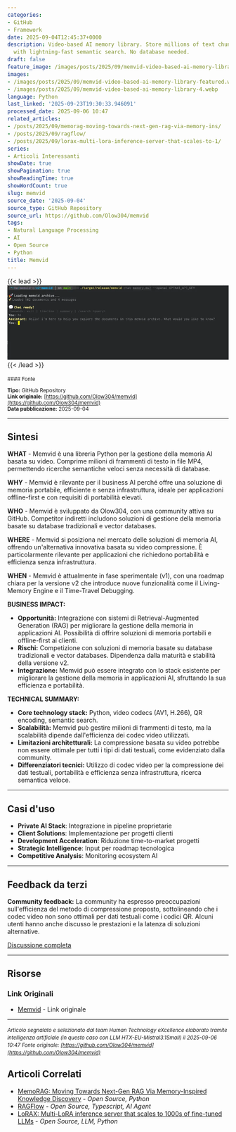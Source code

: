 ```yaml
---
categories:
- GitHub
- Framework
date: 2025-09-04T12:45:37+0000
description: Video-based AI memory library. Store millions of text chunks in MP4 files
  with lightning-fast semantic search. No database needed.
draft: false
feature_image: /images/posts/2025/09/memvid-video-based-ai-memory-library-featured.webp
images:
- /images/posts/2025/09/memvid-video-based-ai-memory-library-featured.webp
- /images/posts/2025/09/memvid-video-based-ai-memory-library-4.webp
language: Python
last_linked: '2025-09-23T19:30:33.946091'
processed_date: 2025-09-06 10:47
related_articles:
- /posts/2025/09/memorag-moving-towards-next-gen-rag-via-memory-ins/
- /posts/2025/09/ragflow/
- /posts/2025/09/lorax-multi-lora-inference-server-that-scales-to-1/
series:
- Articoli Interessanti
showDate: true
showPagination: true
showReadingTime: true
showWordCount: true
slug: memvid
source_date: '2025-09-04'
source_type: GitHub Repository
source_url: https://github.com/Olow304/memvid
tags:
- Natural Language Processing
- AI
- Open Source
- Python
title: Memvid
---
```


{{< lead >}}
![Memvid v2 Preview](/images/posts/2025/09/memvid-video-based-ai-memory-library-featured.webp)
{{< /lead >}}

<small>
#### Fonte

**Tipo:** GitHub Repository  
**Link originale:** [https://github.com/Olow304/memvid](https://github.com/Olow304/memvid)  
**Data pubblicazione:** 2025-09-04

</small>

---

## Sintesi

**WHAT** - Memvid è una libreria Python per la gestione della memoria AI basata su video. Comprime milioni di frammenti di testo in file MP4, permettendo ricerche semantiche veloci senza necessità di database.

**WHY** - Memvid è rilevante per il business AI perché offre una soluzione di memoria portabile, efficiente e senza infrastruttura, ideale per applicazioni offline-first e con requisiti di portabilità elevati.

**WHO** - Memvid è sviluppato da Olow304, con una community attiva su GitHub. Competitor indiretti includono soluzioni di gestione della memoria basate su database tradizionali e vector databases.

**WHERE** - Memvid si posiziona nel mercato delle soluzioni di memoria AI, offrendo un'alternativa innovativa basata su video compressione. È particolarmente rilevante per applicazioni che richiedono portabilità e efficienza senza infrastruttura.

**WHEN** - Memvid è attualmente in fase sperimentale (v1), con una roadmap chiara per la versione v2 che introduce nuove funzionalità come il Living-Memory Engine e il Time-Travel Debugging.

**BUSINESS IMPACT:**
- **Opportunità:** Integrazione con sistemi di Retrieval-Augmented Generation (RAG) per migliorare la gestione della memoria in applicazioni AI. Possibilità di offrire soluzioni di memoria portabili e offline-first ai clienti.
- **Rischi:** Competizione con soluzioni di memoria basate su database tradizionali e vector databases. Dipendenza dalla maturità e stabilità della versione v2.
- **Integrazione:** Memvid può essere integrato con lo stack esistente per migliorare la gestione della memoria in applicazioni AI, sfruttando la sua efficienza e portabilità.

**TECHNICAL SUMMARY:**
- **Core technology stack:** Python, video codecs (AV1, H.266), QR encoding, semantic search.
- **Scalabilità:** Memvid può gestire milioni di frammenti di testo, ma la scalabilità dipende dall'efficienza dei codec video utilizzati.
- **Limitazioni architetturali:** La compressione basata su video potrebbe non essere ottimale per tutti i tipi di dati testuali, come evidenziato dalla community.
- **Differenziatori tecnici:** Utilizzo di codec video per la compressione dei dati testuali, portabilità e efficienza senza infrastruttura, ricerca semantica veloce.

---

## Casi d'uso

- **Private AI Stack**: Integrazione in pipeline proprietarie
- **Client Solutions**: Implementazione per progetti clienti
- **Development Acceleration**: Riduzione time-to-market progetti
- **Strategic Intelligence**: Input per roadmap tecnologica
- **Competitive Analysis**: Monitoring ecosystem AI

---

## Feedback da terzi

**Community feedback:** La community ha espresso preoccupazioni sull'efficienza del metodo di compressione proposto, sottolineando che i codec video non sono ottimali per dati testuali come i codici QR. Alcuni utenti hanno anche discusso le prestazioni e la latenza di soluzioni alternative.

[Discussione completa](https://github.com/Olow304/memvid)

---


## Risorse

### Link Originali
- [Memvid](https://github.com/Olow304/memvid) - Link originale


---

*<small>Articolo segnalato e selezionato dal team Human Technology eXcellence elaborato tramite intelligenza artificiale (in questo caso con LLM HTX-EU-Mistral3.1Small) il 2025-09-06 10:47
Fonte originale: [https://github.com/Olow304/memvid](https://github.com/Olow304/memvid)</small>*

## Articoli Correlati

- [MemoRAG: Moving Towards Next-Gen RAG Via Memory-Inspired Knowledge Discovery](/posts/2025/09/memorag-moving-towards-next-gen-rag-via-memory-ins/) - *Open Source, Python*
- [RAGFlow](/posts/2025/09/ragflow/) - *Open Source, Typescript, AI Agent*
- [LoRAX: Multi-LoRA inference server that scales to 1000s of fine-tuned LLMs](/posts/2025/09/lorax-multi-lora-inference-server-that-scales-to-1/) - *Open Source, LLM, Python*